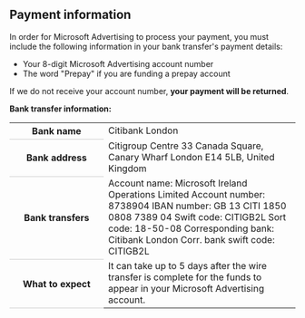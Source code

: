 ## Payment information

In order for Microsoft Advertising to process your payment, you must include the following information in your bank transfer's payment details:
- Your 8-digit Microsoft Advertising account number
- The word "Prepay" if you are funding a prepay account

If we do not receive your account number, **your payment will be returned**.

**Bank transfer information:**

<table>
  <tr>
    <th style="width:150;valign:top;border-bottom:solid 1px #ccc" scope="row">Bank name</th>
    <td>Citibank London</td>
  </tr>
  <tr>
    <th style="width:150;valign:top;border-bottom:solid 1px #ccc" scope="row">Bank address</th>
    <td>
          Citigroup Centre 
          33 Canada Square, Canary Wharf 
          London E14 5LB, United Kingdom
        </td>
  </tr>
  <tr>
    <th style="width:150;valign:top;border-bottom:solid 1px #ccc" scope="row">Bank transfers</th>
    <td>
              Account name: Microsoft Ireland Operations Limited 
              Account number: 8738904 
              IBAN number: GB 13 CITI 1850 0808 7389 04 
              Swift code: CITIGB2L 
              Sort code: 18-50-08 
              Corresponding bank: Citibank London 
              Corr. bank swift code: CITIGB2L 
            </td>
  </tr>
  <tr>
    <th style="width:150;valign:top;border-bottom:solid 1px #ccc" scope="row">What to expect</th>
    <td>
      <para>It can take up to 5 days after the wire transfer is complete for the funds to appear in your Microsoft Advertising account.</para>
    </td>
  </tr>
</table>


